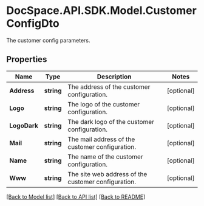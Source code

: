 # DocSpace.API.SDK.Model.CustomerConfigDto
The customer config parameters.

## Properties

Name | Type | Description | Notes
------------ | ------------- | ------------- | -------------
**Address** | **string** | The address of the customer configuration. | [optional] 
**Logo** | **string** | The logo of the customer configuration. | [optional] 
**LogoDark** | **string** | The dark logo of the customer configuration. | [optional] 
**Mail** | **string** | The mail address of the customer configuration. | [optional] 
**Name** | **string** | The name of the customer configuration. | [optional] 
**Www** | **string** | The site web address of the customer configuration. | [optional] 

[[Back to Model list]](../README.md#documentation-for-models) [[Back to API list]](../README.md#documentation-for-api-endpoints) [[Back to README]](../README.md)

